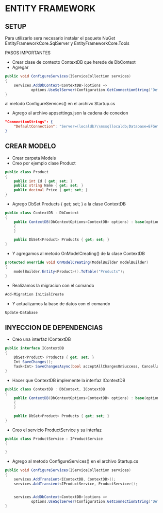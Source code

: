 ENTITY FRAMEWORK
================

SETUP
-----

Para utilizarlo sera necesario instalar el paquete NuGet EntityFrameworkCore.SqlServer y EntityFrameworkCore.Tools

PASOS IMPORTANTES

- Crear clase de contexto ContextDB que herede de DbContext
- Agregar

```csharp
public void ConfigureServices(IServiceCollection services)
{
    services.AddDbContext<ContextDB>(options => 
            options.UseSqlServer(Configuration.GetConnectionString("DefaultConnection")));
}
```

al metodo ConfigureServices() en el archivo Startup.cs

- Agrego al archivo appsettings.json la cadena de conexion

```json
"ConnectionStrings": {
    "DefaultConnection": "Server=(localdb)\\mssqllocaldb;Database=EFGetStarted.AspNetCore.NewDb;Trusted_Connection=True;MultipleActiveResultSets=true"
}
```

CREAR MODELO
------------

- Crear carpeta Models
- Creo por ejemplo clase Product

```csharp
public class Product
{
    public int Id { get; set; }
    public string Name { get; set; }
    public decimal Price { get; set; }
}
```

- Agrego DbSet<Product> Products { get; set; } a la clase ContextDB

```csharp
public class ContextDB : DbContext
{
    public ContextDB(DbContextOptions<ContextDB> options) : base(options)
    {
    }

    public DbSet<Product> Products { get; set; }
}
```

- Y agregamos al metodo OnModelCreating() de la clase ContextDB

```csharp
protected override void OnModelCreating(ModelBuilder modelBuilder)
{
    modelBuilder.Entity<Product>().ToTable("Products");
}
```

- Realizamos la migracion con el comando

```bash
Add-Migration InitialCreate
```

- Y actualizamos la base de datos con el comando

```bash
Update-Database
```


INYECCION DE DEPENDENCIAS
-------------------------

- Creo una interfaz IContextDB

```csharp
public interface IContextDB
{
    DbSet<Product> Products { get; set; }
    Int SaveChanges();
    Task<Int> SaveChangesAsync(bool acceptAllChangesOnSuccess, CancellationToken cancellationToken = default(CancellationToken));
}
```

- Hacer que ContextDB implemente la interfaz IContextDB

```csharp
public class ContextDB : DbContext, IContextDB
{
    public ContextDB(DbContextOptions<ContextDB> options) : base(options)
    {
    }

    public DbSet<Product> Products { get; set; }
}
```

- Creo el servicio ProductService y su interfaz

```csharp
public class ProductService : IProductService
{

}
```


- Agrego al metodo ConfigureServices() en el archivo Startup.cs

```csharp
public void ConfigureServices(IServiceCollection services)
{
    services.AddTransient<IContextDB, ContextDB>();
    services.AddTransient<IProductService, ProductService>();


    services.AddDbContext<ContextDB>(options => 
            options.UseSqlServer(Configuration.GetConnectionString("DefaultConnection")));
}
```








